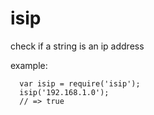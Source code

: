 isip
====

check if a string is an ip address

example:

      var isip = require('isip');
      isip('192.168.1.0');
      // => true

